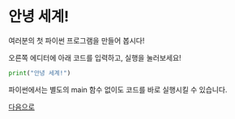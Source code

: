 # 안녕 세계!
여러분의 첫 파이썬 프로그램을 만들어 봅시다!

오른쪽 에디터에 아래 코드를 입력하고, 실행을 눌러보세요!


```python
print("안녕 세계!")
```

파이썬에서는 별도의 main 함수 없이도 코드를 바로 실행시킬 수 있습니다.

[다음으로](#data-types/intro)